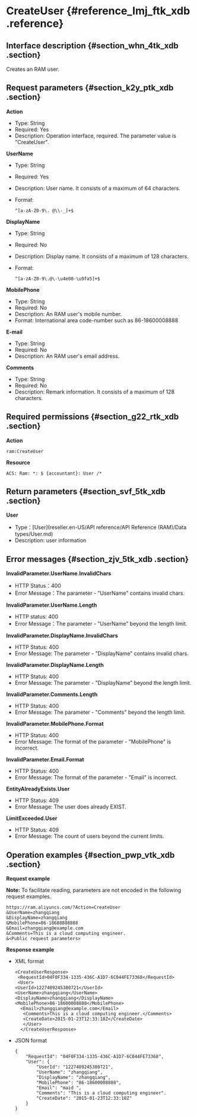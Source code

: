 # CreateUser {#reference_lmj_ftk_xdb .reference}

## Interface description {#section_whn_4tk_xdb .section}

Creates an RAM user.

## Request parameters {#section_k2y_ptk_xdb .section}

**Action**

-   Type: String
-   Required: Yes
-   Description: Operation interface, required. The parameter value is "CreateUser".

**UserName**

-   Type: String
-   Required: Yes
-   Description: User name. It consists of a maximum of 64 characters.
-   Format:

    ```
    ^[a-zA-Z0-9\. @\\-_]+$
    ```


**DisplayName**

-   Type: String
-   Required: No
-   Description: Display name. It consists of a maximum of 128 characters.
-   Format:

    ```
    ^[a-zA-Z0-9\.@\-\u4e00-\u9fa5]+$
    ```


**MobilePhone**

-   Type: String
-   Required: No
-   Description: An RAM user's mobile number.
-   Format: International area code-number such as 86-18600008888

**E-mail**

-   Type: String
-   Required: No
-   Description: An RAM user's email address.

**Comments**

-   Type: String
-   Required: No
-   Description: Remark information. It consists of a maximum of 128 characters.

## Required permissions {#section_g22_rtk_xdb .section}

**Action**

```
ram:CreateUser
```

**Resource**

```
ACS: Ram: *: $ {accountant}: User /*
```

## Return parameters {#section_svf_5tk_xdb .section}

**User**

-   Type：[User](reseller.en-US/API reference/API Reference (RAM)/Data types/User.md) 
-   Description: user information

## Error messages {#section_zjv_5tk_xdb .section}

**InvalidParameter.UserName.InvalidChars**

-   HTTP Status：400
-   Error Message：The parameter - "UserName" contains invalid chars.

**InvalidParameter.UserName.Length**

-   HTTP status: 400
-   Error Message：The parameter - "UserName" beyond the length limit.

**InvalidParameter.DisplayName.InvalidChars**

-   HTTP Status: 400
-   Error Message: The parameter - "DisplayName" contains invalid chars.

**InvalidParameter.DisplayName.Length**

-   HTTP Status: 400
-   Error Message: The parameter - "DisplayName" beyond the length limit.

**InvalidParameter.Comments.Length**

-   HTTP Status: 400
-   Error Message: The parameter - "Comments" beyond the length limit.

**InvalidParameter.MobilePhone.Format**

-   HTTP Status: 400
-   Error Message: The format of the parameter - "MobilePhone" is incorrect.

**InvalidParameter.Email.Format**

-   HTTP Status: 400
-   Error Message: The format of the parameter - "Email" is incorrect.

**EntityAlreadyExists.User**

-   HTTP Status: 409
-   Error Message: The user does already EXIST.

**LimitExceeded.User**

-   HTTP Status: 409
-   Error Message: The count of users beyond the current limits.

## Operation examples {#section_pwp_vtk_xdb .section}

**Request example**

**Note:** To facilitate reading, parameters are not encoded in the following request examples.

```
https://ram.aliyuncs.com/?Action=CreateUser
&UserName=zhangqiang
&DisplayName=zhangqiang
&MobilePhone=86-18688888888
&Email=zhangqiang@example.com
&Comments=This is a cloud computing engineer.
&<Public request parameters>
```

**Response example**

-   XML format

    ```
    <CreateUserResponse>
     <RequestId>04F0F334-1335-436C-A1D7-6C044FE73368</RequestId>
     <User>
    <UserId>1227489245380721</UserId>
    <UserName>zhangqiang</UserName>
    <DisplayName>zhangqiang</DisplayName>
    <MobilePhone>86-18600008888</MobilePhone>
      <Email>zhangqiang@example.com</Email>
       <Comments>This is a cloud computing engineer.</Comments>
       <CreateDate>2015-01-23T12:33:18Z</CreateDate>
       </User>
      </CreateUserResponse>
    ```

-   JSON format

    ```
    {
        "RequestId": "04F0F334-1335-436C-A1D7-6C044FE73368",
        "User": {
            "UserId": "1227489245380721",
            "UserName": "zhangqiang",
            "DisplayName": "zhangqiang",
            "MobilePhone": "86-18600008888",
            "Email": "maid ",
            "Comments": "This is a cloud computing engineer".
            "CreateDate": "2015-01-23T12:33:18Z"
        }
    }
    ```


